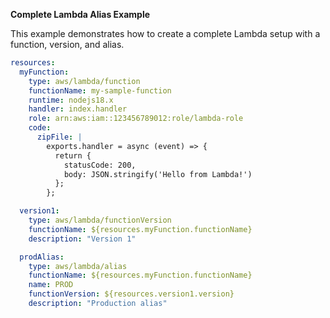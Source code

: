 **Complete Lambda Alias Example**

This example demonstrates how to create a complete Lambda setup with a function, version, and alias.

```yaml
resources:
  myFunction:
    type: aws/lambda/function
    functionName: my-sample-function
    runtime: nodejs18.x
    handler: index.handler
    role: arn:aws:iam::123456789012:role/lambda-role
    code:
      zipFile: |
        exports.handler = async (event) => {
          return {
            statusCode: 200,
            body: JSON.stringify('Hello from Lambda!')
          };
        };

  version1:
    type: aws/lambda/functionVersion
    functionName: ${resources.myFunction.functionName}
    description: "Version 1"

  prodAlias:
    type: aws/lambda/alias
    functionName: ${resources.myFunction.functionName}
    name: PROD
    functionVersion: ${resources.version1.version}
    description: "Production alias"
``` 